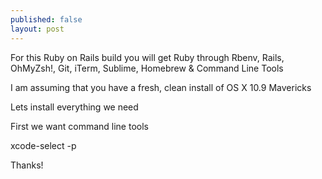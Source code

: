 ```yaml
---
published: false
layout: post
---
```


For this Ruby on Rails build you will get Ruby through Rbenv, Rails, OhMyZsh!, Git, iTerm, Sublime, Homebrew & Command Line Tools 
 
I am assuming that you have a fresh, clean install of OS X 10.9 Mavericks
 
Lets install everything we need
 
First we want command line tools
 
xcode-select -p
 
 
Thanks!